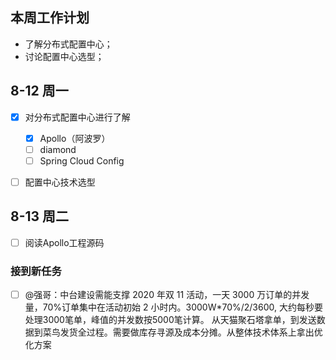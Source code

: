 ## 本周工作计划

* 了解分布式配置中心；
* 讨论配置中心选型；



## 8-12  周一

* [x] 对分布式配置中心进行了解
  * [x] Apollo（阿波罗）
  * [ ] diamond
  * [ ] Spring Cloud Config
* [ ] 配置中心技术选型



## 8-13  周二

* [ ] 阅读Apollo工程源码

### 接到新任务

* [ ] @强哥：中台建设需能支撑 2020 年双 11 活动，一天 3000 万订单的并发量，70%订单集中在活动初始 2 小时内。3000W*70%/2/3600, 大约每秒要处理3000笔单，峰值的并发数按5000笔计算。 从天猫聚石塔拿单，到发送数据到菜鸟发货全过程。需要做库存寻源及成本分摊。从整体技术体系上拿出优化方案